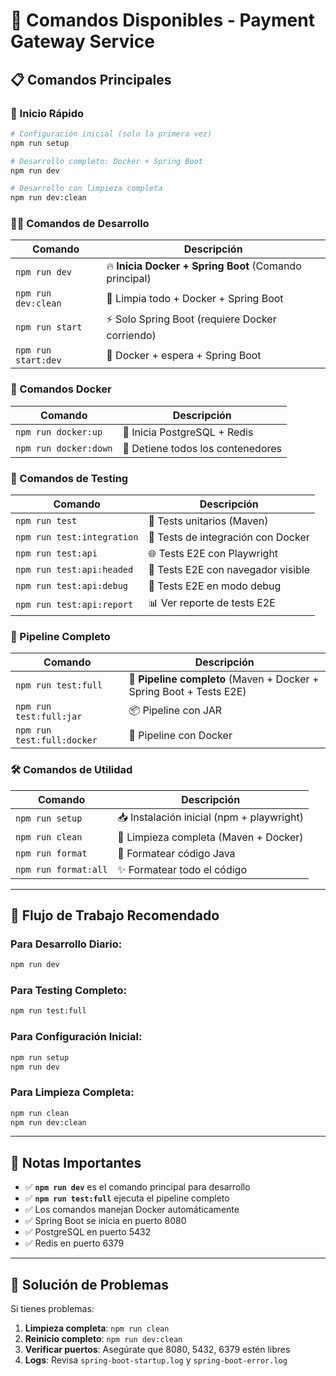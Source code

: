 # 🚀 Comandos Disponibles - Payment Gateway Service

## 📋 Comandos Principales

### 🏁 Inicio Rápido
```bash
# Configuración inicial (solo la primera vez)
npm run setup

# Desarrollo completo: Docker + Spring Boot
npm run dev

# Desarrollo con limpieza completa
npm run dev:clean
```

### 🏃‍♂️ Comandos de Desarrollo

| Comando | Descripción |
|---------|-------------|
| `npm run dev` | 🔥 **Inicia Docker + Spring Boot** (Comando principal) |
| `npm run dev:clean` | 🧹 Limpia todo + Docker + Spring Boot |
| `npm run start` | ⚡ Solo Spring Boot (requiere Docker corriendo) |
| `npm run start:dev` | 🐳 Docker + espera + Spring Boot |

### 🐳 Comandos Docker

| Comando | Descripción |
|---------|-------------|
| `npm run docker:up` | 🚀 Inicia PostgreSQL + Redis |
| `npm run docker:down` | 🛑 Detiene todos los contenedores |

### 🧪 Comandos de Testing

| Comando | Descripción |
|---------|-------------|
| `npm run test` | 🔧 Tests unitarios (Maven) |
| `npm run test:integration` | 🔗 Tests de integración con Docker |
| `npm run test:api` | 🌐 Tests E2E con Playwright |
| `npm run test:api:headed` | 👀 Tests E2E con navegador visible |
| `npm run test:api:debug` | 🐛 Tests E2E en modo debug |
| `npm run test:api:report` | 📊 Ver reporte de tests E2E |

### 🚀 Pipeline Completo

| Comando | Descripción |
|---------|-------------|
| `npm run test:full` | 🎯 **Pipeline completo** (Maven + Docker + Spring Boot + Tests E2E) |
| `npm run test:full:jar` | 📦 Pipeline con JAR |
| `npm run test:full:docker` | 🐳 Pipeline con Docker |

### 🛠️ Comandos de Utilidad

| Comando | Descripción |
|---------|-------------|
| `npm run setup` | 📥 Instalación inicial (npm + playwright) |
| `npm run clean` | 🧹 Limpieza completa (Maven + Docker) |
| `npm run format` | 💅 Formatear código Java |
| `npm run format:all` | ✨ Formatear todo el código |

---

## 🎯 Flujo de Trabajo Recomendado

### Para Desarrollo Diario:
```bash
npm run dev
```

### Para Testing Completo:
```bash
npm run test:full
```

### Para Configuración Inicial:
```bash
npm run setup
npm run dev
```

### Para Limpieza Completa:
```bash
npm run clean
npm run dev:clean
```

---

## 📝 Notas Importantes

- ✅ **`npm run dev`** es el comando principal para desarrollo
- ✅ **`npm run test:full`** ejecuta el pipeline completo
- ✅ Los comandos manejan Docker automáticamente
- ✅ Spring Boot se inicia en puerto 8080
- ✅ PostgreSQL en puerto 5432
- ✅ Redis en puerto 6379

---

## 🔧 Solución de Problemas

Si tienes problemas:

1. **Limpieza completa**: `npm run clean`
2. **Reinicio completo**: `npm run dev:clean`
3. **Verificar puertos**: Asegúrate que 8080, 5432, 6379 estén libres
4. **Logs**: Revisa `spring-boot-startup.log` y `spring-boot-error.log` 